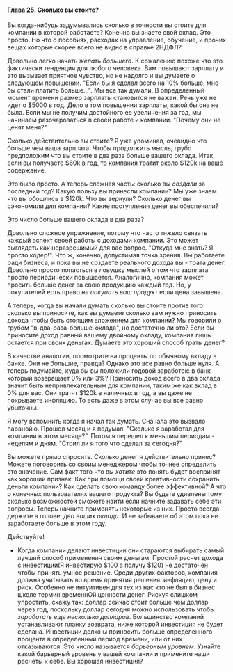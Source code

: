 #### Глава 25. Сколько вы стоите?

Вы когда-нибудь задумывались сколько в точности вы стоите для компании в которой работаете? Конечно 
вы знаете свой оклад. Это просто. Но что о пособиях, расходах на управление, обучение, и прочих вещах 
которые скорее всего не видно в справке 2НДФЛ?

Довольно легко начать _желать большего_. К сожалению похоже что это фактически тенденция для любого человека. 
Вам повышают зарплату и это вызывает приятное чувство, но не надолго и вы думаете о следующем повышении. 
"Если бы я сделал всего на 10% больше, мне бы стали платить больше...". Мы все так думали. В определенный 
момент времени размер зарплаты становится не важен. Речь уже не идет о $5000 в год. Дело в том повышении 
зарплаты, какой бы она не была. Если мы не получим достойного ее увеличения за год, мы начинаем разочароваться 
в своей работе и компании. "Почему они не ценят меня?"

Сколько действительно вы стоите? Я уже упоминал, очевидно что больше чем ваша зарплата. Чтобы продолжить мысль, 
грубо предположим что вы стоите в два раза больше вашего оклада. Итак, если вы получаете $60k в год, то компания 
тратит около $120k на ваше содержание.

Это было просто. А теперь сложная часть: сколько вы _создали_ за последний год? Какую пользу вы принесли 
компании? Мы уже знаем что вы обошлись в $120k. Что вы вернули? Сколько денег вы сэкономили для компании? 
Какие поступления денег вы обеспечили?

Это число больше вашего оклада в два раза?

Довольно сложное упражнение, потому что часто тяжело связать каждый аспект своей работы с доходами компании. Это 
может выглядеть как неразрешимый для вас вопрос. "Откуда мне знать? Я просто кодер!". Что ж, конечно, допустимая 
точка зрения. Вы работаете ради бизнеса, и пока вы не создаете реального дохода вы - трата денег. Довольно 
просто попасться в ловушку мыслей о том что зарплата просто периодически повышается. Аналогично, компания может 
просить больше денег за свою продукцию каждый год. Но, у покупателей есть право _не покупать ваш продукт_ 
если цена завышена.

А теперь, когда вы начали думать сколько вы стоите против того сколько вы приносите, как вы думаете сколько вам 
нужно приносить дохода чтобы быть стоящим вложением для компании? Мы говорили о грубом "в-два-раза-больше-оклада", 
но достаточно ли это? Если вы приносите доход равный вашему двойному окладу, компания лишь остается при своих деньгах. 
Думаете это хороший способ траты денег?

В качестве аналогии, посмотрите на проценты по обычному вкладу в банке. Они не большие, правда? Однако это все 
равно больше нуля. А теперь подумайте, куда бы вы положили годовой заработок: в банк который возвращает 0% или 3%? 
Приносить доход всего в два оклада значит быть непривлекательным для компании, таким же как вклад в 0% для вас. 
Они тратят $120k в наличных в год, а вы даже не покрываете инфляцию. То есть даже в этом случае вы все равно убыточны.

Я могу вспомнить когда я начал так думать. Сначала это вызвало паранойю. Прошел месяц и я подумал: 
"Сколько я заработал для компании в этом месяце?". Потом я перешел к меньшим периодам - неделям и дням. 
"Стоил ли я того что сделал за сегодня?"

Вы можете прямо спросить. Сколько денег я действительно принес? Можете поговорить со своим менеджером чтобы точнее 
определить это значение. Сам факт того что вы _хотите_ это понять будет воспринят как хороший признак. Как при помощи 
своей креативности сохранить деньги компании? Как сделать свою команду более эффективной? А что о конечных пользователях 
вашего продукта? Вы будете удивлены тому сколько возможностей сможете найти если начните задавать себе эти вопросы. 
Теперь начните применять некоторые из них. Просто всегда держите в голове: _два ваших оклада_. 
И не забываете об этом пока не заработаете больше в этом году.

Действуйте!
* Когда компании делают инвестиции они стараются выбирать самый лучший способ применения своим деньгам. Простой расчет 
  дохода с инвестиции(Я инвестирую $100 а получу $120) не достаточен чтобы принять умное решение. Среди других факторов, 
  компания должна учитывать во время принятия решения: инфляцию, цену и риск. Особенно не интуитивен для тех из нас кто не 
  был в бизнес школе термин временнОй ценности денег. Рискуя слишком упростить, скажу так: доллар сейчас стоит больше чем доллар 
  через год, поскольку доллар сегодня можно использовать чтобы _заработать еще несколько долларов_.
  Большинство компаний устанавливают планку возврата, ниже которой инвестиция не будет сделана. Инвестиции должны приносить 
  больше определенного процента в определенный период времени, или от них отказываются. Это число называется _барьерным уровнем_.
  Узнайте какой барьерный уровень у вашей компании и примените наши расчеты к себе. Вы хорошая инвестиция?
